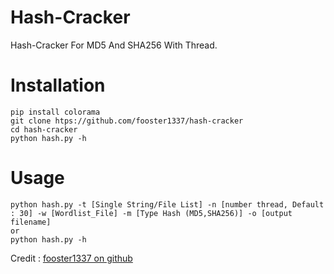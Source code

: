# Hash-Cracker
Hash-Cracker For MD5 And SHA256 With Thread.

# Installation
```
pip install colorama
git clone htps://github.com/fooster1337/hash-cracker 
cd hash-cracker
python hash.py -h
```
# Usage
```
python hash.py -t [Single String/File List] -n [number thread, Default : 30] -w [Wordlist_File] -m [Type Hash (MD5,SHA256)] -o [output filename]
or
python hash.py -h
```
Credit : <a href="https://github.com/fooster1337/">fooster1337 on github</a>
